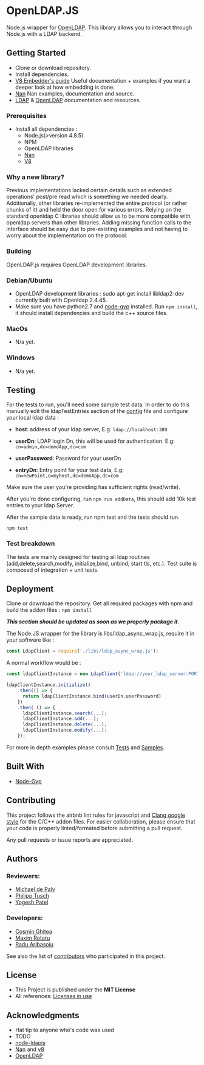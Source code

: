 # OpenLDAP.JS

Node.js wrapper for [OpenLDAP](https://github.com/openldap/openldap).
This library allows you to interact through Node.js with a LDAP backend.

## Getting Started

* Clone or download repository.
* Install dependencies.
* [V8 Embedder's guide](https://github.com/v8/v8/wiki/Embedder's-Guide) Useful documentation + examples if you want a deeper look at how    embedding is done.
* [Nan](https://github.com/nodejs/nan) Nan examples, documentation and source.
* [LDAP](https://www.ldap.com) & [OpenLDAP](http://www.openldap.org/) documentation and resources.


### Prerequisites

* Install all dependencies :
  * Node.js(>version 4.8.5)
  * NPM
  * OpenLDAP libraries
  * [Nan](https://github.com/nodejs/nan)
  * [V8](https://github.com/v8/v8)

### Why a new library?
Previous implementations lacked certain details such as extended operations' post/pre read which is something we needed dearly.
Additionally, other libraries re-implemented the entire protocol (or rather chunks of it) and held the door open for various errors.
Relying on the standard openldap C libraries should allow us to be more compatible with openldap servers than other libraries.
Adding missing function calls to the interface should be easy due to pre-existing examples and not having to worry about the implementation on the protocol.

### Building

OpenLDAP.js requires OpenLDAP development libraries.

### Debian/Ubuntu

* OpenLDAP development libraries : sudo apt-get install libldap2-dev
  currently built with Openldap 2.4.45.
*  Make sure you have python2.7 and [node-gyp](https://www.npmjs.com/package/node-gyp) installed. Run `npm install`, it should install dependencies and build the c++ source files.



### MacOs
* N/a yet.

### Windows
* N/a yet.




## Testing

For the tests to run, you'll need some sample test data. In order to do this manually edit the ldapTestEntries section of the [config](./test/config.json) file and configure your local ldap data :

 * __host__: address of your ldap server, E.g: `ldap://localhost:389`

 * __userDn__: LDAP login Dn, this will be used for authentication. E.g: `cn=admin,dc=demoApp,dc=com`

 * __userPassword__: Password for your userDn

* __entryDn__: Entry point for your test data, E.g: `cn=newPoint,o=myhost,dc=demoApp,dc=com`

 Make sure the user you're providing has sufficient rights (read/write).

 After you're done configuring, run  `npm run addData`, this should add 10k test entries to your ldap Server.

After the sample data is ready, run npm test and the tests should run.

``` npm test ```

### Test breakdown

The tests are mainly designed for testing all ldap routines (add,delete,search,modify, initialize,bind, unbind, start tls, etc.).
Test suite is composed of integration + unit tests.

## Deployment


Clone or download the repository.
Get all required packages with npm and build the addon files :
  `npm install `


**_This section should be updated as soon as we properly package it_**.

The Node.JS wrapper for the library is libs/ldap_async_wrap.js, require it in your software like :
```javascript
const LdapClient = require('./libs/ldap_async_wrap.js');
```

A normal workflow would be :
```javascript
const ldapClientInstance = new LdapClient('ldap://your_ldap_server:PORT');

ldapClientInstance.initialize()
    .then(() => {
      return ldapClientInstance.bind(userDn,userPassword)
    })
    .then( () => {
      ldapClientInstance.search(...);
      ldapClientInstance.add(...);
      ldapClientInstance.delete(...);
      ldapClientInstance.modify(...);
    });
```

For more in depth examples please consult [Tests](./test) and [Samples](./sample).

## Built With

* [Node-Gyp](https://github.com/nodejs/node-gyp)

## Contributing
 This project follows  the airbnb lint rules for javascript and [Clang google style](https://clang.llvm.org/docs/ClangFormatStyleOptions.html) for the C/C++ addon files. For easier collaboration, please ensure that your code is properly linted/formated before submitting a pull request.

 Any pull requests or issue reports are appreciated.


## Authors

 ### Reviewers:
  - [Michael de Paly](https://github.com/mdepaly)
  - [Philipp Tusch](https://github.com/ptusch)
  - [Yogesh Patel](https://github.com/pately)


 ### Developers:
  - [Cosmin Ghitea](https://github.com/cosminghitea)
  - [Maxim Rotaru](https://github.com/MaximRotaru)
  - [Radu Aribasoiu](https://github.com/Radu94)


See also the list of [contributors](https://github.com/hufsm/openldapjs/graphs/contributors) who participated in this project.

## License

- This Project is published under the **MIT License**
- All references: [Licenses in use](LICENSE.md)

## Acknowledgments

* Hat tip to anyone who's code was used
* TODO
* [node-ldapjs](https://github.com/mcavage/node-ldapjs)
* [Nan](https://github.com/nodejs/nan) and [v8](https://github.com/v8/v8)
* [OpenLDAP](https://github.com/openldap/openldap)


